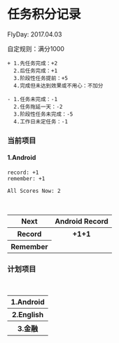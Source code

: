 # 任务积分记录

FlyDay: 2017.04.03

自定规则：满分1000
```
+ 1.先任务完成：+2
  2.后任务完成：+1
  3.阶段性任务提前：+5
  4.完成但未达到效果或不用心：不加分
  
- 1.任务未完成：-1
  2.任务拖延一天：-2
  3.阶段性任务未完成：-5
  4.工作日未定任务：-1
```

### 当前项目

#### 1.Android
```
record: +1
remember: +1

All Scores Now: 2
```

<table>
<tr>
    <th>Next</th>
    <th>Android Record</th>
</tr>
<tr>
    <th>Record</th>
    <th>+1+1</th>
</tr>
<tr>
    <th>Remember</th>
</tr>
</table>

### 计划项目
<table>
<tr>
    <th>1.Android</th>
</tr>
<tr>
    <th>2.English</th>
</tr>
<tr>
    <th>3.金融</th>
</tr>
</table>
